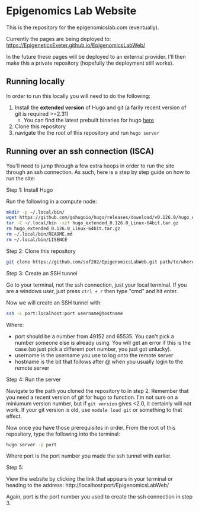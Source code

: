 # Epigenomics Lab Website
This is the repository for the epigenomicslab.com (eventually).

Currently the pages are being deployed to:
https://EpigeneticsExeter.github.io/EpigenomicsLabWeb/

In the future these pages will be deployed to an external provider. I'll then
make this a private repository (hopefully the deployment still works).

## Running locally

In order to run this locally you will need to do the following:

1. Install the **extended version** of Hugo and git (a farily recent version of git is required >=2.31)
    - You can find the latest prebuilt binaries for hugo [here](https://github.com/gohugoio/hugo/releases/latest)
2. Clone this repository
3. navigate the the root of this repository and run `hugo server`

## Running over an ssh connection (ISCA)

You'll need to jump through a few extra hoops in order to run the site 
through an ssh connection. As such, here is a step by step guide on how to
run the site:

Step 1: Install Hugo

Run the following in a compute node:

```bash
mkdir -p ~/.local/bin/
wget https://github.com/gohugoio/hugo/releases/download/v0.126.0/hugo_extended_0.126.0_Linux-64bit.tar.gz
tar -C ~/.local/bin -xzf hugo_extended_0.126.0_Linux-64bit.tar.gz
rm hugo_extended_0.126.0_Linux-64bit.tar.gz
rm ~/.local/bin/README.md
rm ~/.local/bin/LISENCE
```

Step 2: Clone this repository

```bash
git clone https://github.com/sof202/EpigenomicsLabWeb.git path/to/wherever/you/want/to/put/it
```

Step 3: Create an SSH tunnel

Go to your terminal, not the ssh connection, just your local terminal. If you
are a windows user, just press `ctrl + r` then type "cmd" and hit enter.

Now we will create an SSH tunnel with:

```bash
ssh -L port:localhost:port username@hostname
```

Where:

- port should be a number from 49152 and 65535. You can't pick a number someone
else is already using. You will get an error if this is the case (so just pick
a different port number, you just got unlucky). 
- username is the username you use to log onto the remote server
- hostname is the bit that follows after @ when you usually login to the remote
server

Step 4: Run the server

Navigate to the path you cloned the repository to in step 2. Remember that you
need a recent version of git for hugo to function. I'm not sure on a miniumum
version number, but if `git version` gives <2.0, it certainly will not work.
If your git version is old, use `module load git` or something to that effect.

Now once you have those prerequisites in order. From the root of this 
repository, type the following into the terminal:

```bash
hugo server -p port
```

Where port is the port number you made the ssh tunnel with earlier.

Step 5:

View the website by clicking the link that appears in your terminal or heading
to the address:
http://localhost:port/EpigenomicsLabWeb/

Again, port is the port number you used to create the ssh connection in step 3.
